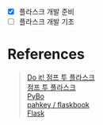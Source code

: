 - [x] 플라스크 개발 준비
- [ ] 플라스크 개발 기초

# References

> [Do it! 점프 투 플라스크](https://www.aladin.co.kr/shop/wproduct.aspx?ItemId=256945998)<br>
[점프 투 플라스크](https://wikidocs.net/book/4542)<br>
[PyBo](https://pybo.kr/pybo/question/list/qna/)<br>
[pahkey / flaskbook](https://github.com/pahkey/flaskbook)<br>
[Flask](https://flask-docs-kr.readthedocs.io/ko/latest/index.html#)
